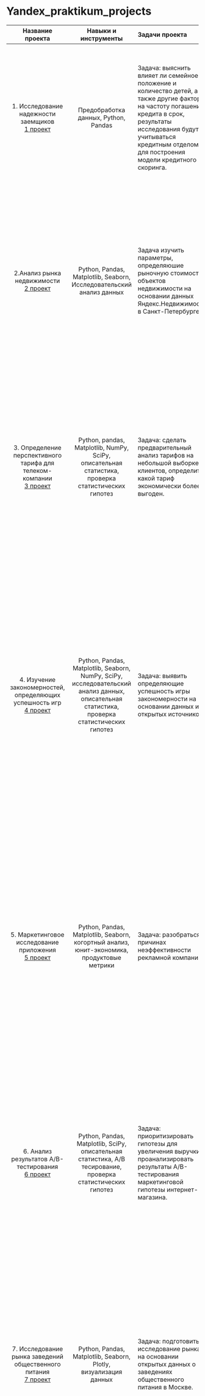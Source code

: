 # Yandex_praktikum_projects

| Название проекта | Навыки и инструменты | Задачи проекта | Описание проекта |
| :--------------------: | :---------------------: | :--------------------------- | :--------------------------- |
| 1. Исследование надежности заемщиков <br> [1 проект](https://github.com/Annmd/Yandex_praktikum_projects/tree/main/1%20%D0%BF%D1%80%D0%BE%D0%B5%D0%BA%D1%82) | Предобработка данных, Python, Pandas |Задача: выяснить влияет ли семейное положение и количество детей, а также другие факторы на частоту погашения кредита в срок, результаты исследования будут учитываться кредитным отделом для построения модели кредитного скоринга. | Получение информации о данных. Выявление и обработка пропусков. Замена типов данных. Выявление и удаление дубликатов. Категоризация данных. Анализ зависимости вероятности возврата кредита в срок от семейного положения, дохода, количества детей клиента и цели кредита |
| 2.Анализ рынка недвижимости <br> [2 проект](https://github.com/Annmd/Yandex_praktikum_projects/tree/main/2%20%D0%BF%D1%80%D0%BE%D0%B5%D0%BA%D1%82) | Python, Pandas, Matplotlib, Seaborn, Исследовательский анализ данных  | Задача изучить параметры, определяюшие рыночную стоимость объектов недвижимости на основании данных Яндекс.Недвижимости в Санкт-Петербурге|Предобработка данных. Категоризация данных. Добавление расчетных значений. Анализ распределения данных, оперделение мер центральной тенденции.  Очистка выбросов и аномальных значений. Определение взаимосвязи параметров квартиры и её стоимости по всем данным и в зоне , расположенной близко к центру. |
| 3. Определение перспективного тарифа для телеком-компании <br> [3 проект](https://github.com/Annmd/Yandex_praktikum_projects/tree/main/3%20%D0%BF%D1%80%D0%BE%D0%B5%D0%BA%D1%82) | Python, pandas, Matplotlib, NumPy, SciPy, описательная статистика, проверка статистических гипотез | Задача: сделать предварительный анализ тарифов на небольшой выборке клиентов, определить какой тариф экономически более выгоден. | Предобработка данных. Обработка нулевых значений. Объединение нескольких датафреймов в один. Добавление расчетных значений. Оценка распределения  и мер центральной тенденции для параметров поведения пользователей по каждому тарифу. Проверка гипотез о различии выручки с пользователей разных тарифов. Проверка гипотезы о различии выручки с абонентов Москвы и других регионов. |
| 4. Изучение закономерностей, определяющих успешность игр <br> [4 проект](https://github.com/Annmd/Yandex_praktikum_projects/tree/main/4%20%D0%BF%D1%80%D0%BE%D0%B5%D0%BA%D1%82) | Python, Pandas, Matplotlib, Seaborn,  NumPy, SciPy, исследовательский анализ данных, описательная статистика, проверка статистических гипотез | Задача: выявить определяющие успешность игры закономерности на основании данных из открытых источников | Предобработка данных. Добавление расчетных значений.  Выбор актуального период а данных для анализа и потенциально прибыльны платформ . Анализ влияния отзывов на продажи на популярных платформах.  Оценка распределения игр по жанрам. Составление портрета пользователя по регионам. Проверка гипотезы об отсутствии различий средних пользовательских рейтингов платформ Xbox One и PC.  Проверка гипотезы об различии средних пользовательских рейтингов жанров Action и Sports. |
| 5. Маркетинговое исследование приложения <br> [5 проект](https://github.com/Annmd/Yandex_praktikum_projects/tree/main/5%20%D0%BF%D1%80%D0%BE%D0%B5%D0%BA%D1%82) |Python, Pandas, Matplotlib, Seaborn,   когортный анализ, юнит-экономика, продуктовые метрики | Задача: разобраться в причинах неэффективности рекламной компании.|Предобработка данных. Создание профилей пользователей. Оценка распределения пользователей по странам, устройствам и рекламным каналам.  Расчет LTV, ROI, CAC , удержания и конверсии по когортам пользователей. Оценка окупаемости рекламы с разбивкой по странам, устройствам и рекламным каналам. Оценка конверсии и удержания с разбивкой по странам, устройствам и рекламным каналам.|
| 6. Анализ результатов A/B-тестирования <br> [6 проект](https://github.com/Annmd/Yandex_praktikum_projects/tree/main/6%20%D0%BF%D1%80%D0%BE%D0%B5%D0%BA%D1%82) | Python, Pandas, Matplotlib, SciPy, описательная статистика, А/В тесирование, проверка статистических гипотез|Задача: приоритизировать гипотезы для увеличения выручки, проанализировать результаты A/B-тестирования маркетинговой гипотезы интернет-магазина.|Приоритизация гипотез методами ICE и RICE. Анализ результатов А/В теста. Расчет и визуализации кумулятивных метрик: выручка, средний чек и конверсия, для пользователей каждой группы. Очистка данных от выбросов и аномальных значений. Проверка гипотез о различии среднего чека и конверсии между группами по сырым и очищенным данным. Вынесение решения по результатам теста. |
| 7. Исследование рынка заведений общественного питания <br> [7 проект](https://github.com/Annmd/Yandex_praktikum_projects/tree/main/7%20%D0%BF%D1%80%D0%BE%D0%B5%D0%BA%D1%82) | Python, Pandas, Matplotlib, Seaborn,  Plotly, визуализация данных | Задача: подготовить исследование рынка на основании открытых данных о заведениях общественного питания в Москве. |Обработка данных – устранение неявных дубликатов.  Определение соотношения заведений по типам,  по характеру (сетевые/несетевые), соотношение типов среди сетевых заведений, что характерно для сетевых заведений, соотношение по среднему количеству мест, определение топ-10 улиц с наибольшим количеством заведений. Визуализация, полученных данных.|
| 8. Изучение поведения пользователей мобильного приложения <br> [8 проект](https://github.com/Annmd/Yandex_praktikum_projects/tree/main/8%20%D0%BF%D1%80%D0%BE%D0%B5%D0%BA%D1%82) |А/В тестирование, Python, Pandas, Matplotlib, Seaborn, событийная аналитика, продуктовые метрики, Plotly, проверка статистических гипотез | Задача: разобраться, как ведут себя пользователи мобильного приложения. Изучить воронку продаж.Исследовать результаты A/A/B-эксперимента с заменой шрифта во всём приложении.|Исследование пути пользователей до покупки, построение воронки продаж. Анализ результатов  А/А/В теста по введению новых шрифтов. Сравнение контрольных групп для проверки корректности разделения пользователей на группы.Проверка гипотез о наличии различий между долями выборок контрольных групп и экспериментальной группы, на основании оценки конверсии в шаг на каждом этапе воронки для каждой группы.  Вынесение решения по результатам теста.|
| 9. Создание дашборда по пользовательским событиям <br> [9 проект](https://github.com/Annmd/Yandex_praktikum_projects/tree/main/9%20%D0%BF%D1%80%D0%BE%D0%B5%D0%BA%D1%82) | Python, SQLAlchemy, PosgreSQL, dash, Tableau, продуктовые метрики, построение дашбордов|Задача: построение дашборда, отвечающего на поставленные менеджерами вопросы|Получение данных для построения дашборда. Визуализация данных и формирование дашборда в Tableau. Подготовка презентации по результатам.|
| 10. Прогнозирование поведения клиентов фитнес-центра <br> [10 проект](https://github.com/Annmd/Yandex_praktikum_projects/tree/main/10%20%D0%BF%D1%80%D0%BE%D0%B5%D0%BA%D1%82) | Python, Pandas,Scikit-learn, Matplotlib, Seaborn,машинное обучение, классификация, кластеризация | Задача: провести анализ на основе данных клиентских анкет и подготовить план действий по удержанию клиентов.|Предобработка данных. Оценка различий в распределении по признакам и мерах центральной тенденции в группах оставшихся и ушедших пользователей.  Построение матрицы корреляции для признаков и целевой переменной. Построение моделей прогнозирования (логистическая регрессия, случайный лес) и оценка их метрик. Кластеризация клиентов. Оценка различий  распределений по признакам в каждом кластере.|


